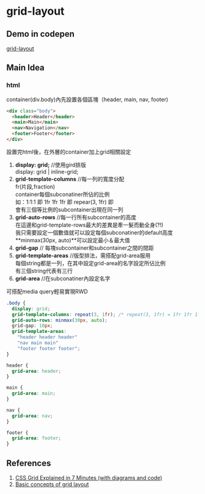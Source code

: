 # grid-layout

## Demo in codepen

[grid-layout](https://codepen.io/yvonne11yuting/pen/YOpVXm?editors=1100)

## Main Idea

### html
container(div.body)內先設置各個區塊（header, main, nav, footer)

```html
<div class="body">
  <header>Header</header>
  <main>Main</main>
  <nav>Navigation</nav>
  <footer>Footer</footer>
</div>
```

設置完html後，在外層的container加上grid相關設定
1. **display: grid;** //使用gird排版<br>
  display: grid | inline-grid;
2. **grid-template-columns** //每一列的寬度分配<br>
  fr(片段,fraction)<br>
  container每個subconatiner所佔的比例<br>
  如：1:1:1 即 1fr 1fr 1fr 即 repear(3, 1fr) 即<br>
  會有三個等比例的subcontainer出現在同一列
3. **grid-auto-rows** //每一行所有subcontainer的高度<br>
  在這邊和grid-template-rows最大的差異是牽一髮而動全身(?!)<br>
  我只需要設定一個數值就可以設定每個subconatiner的default高度<br>
  **minmax(30px, auto)**可以設定最小＆最大值
4. **grid-gap** //  每塊subcontainer和subcontainer之間的間距
5. **grid-template-areas** //版型排法，需搭配grid-area服用<br>
  每個string都是一列，在其中設定grid-area的名字設定所佔比例<br>
  有三個string代表有三行
6. **grid-area** //在subconatiner內設定名字

可搭配media query輕易實現RWD

```css
.body {
  display: grid;
  grid-template-columns: repeat(3, 1fr); /* repeat(3, 1fr) = 1fr 1fr 1fr */
  grid-auto-rows: minmax(30px, auto);
  grid-gap: 10px;
  grid-template-areas:
    "header header header"
    "nav main main"
    "footer footer footer";
}

header {
  grid-area: header;
}

main {
  grid-area: main;
}

nav {
  grid-area: nav;
}

footer {
  grid-area: footer;
}
```

## References
1. [CSS Grid Explained in 7 Minutes (with diagrams and code)](https://www.youtube.com/watch?v=ojKbYz0iKQE)
2. [Basic concepts of grid layout](https://developer.mozilla.org/en-US/docs/Web/CSS/CSS_Grid_Layout/Basic_Concepts_of_Grid_Layout)

